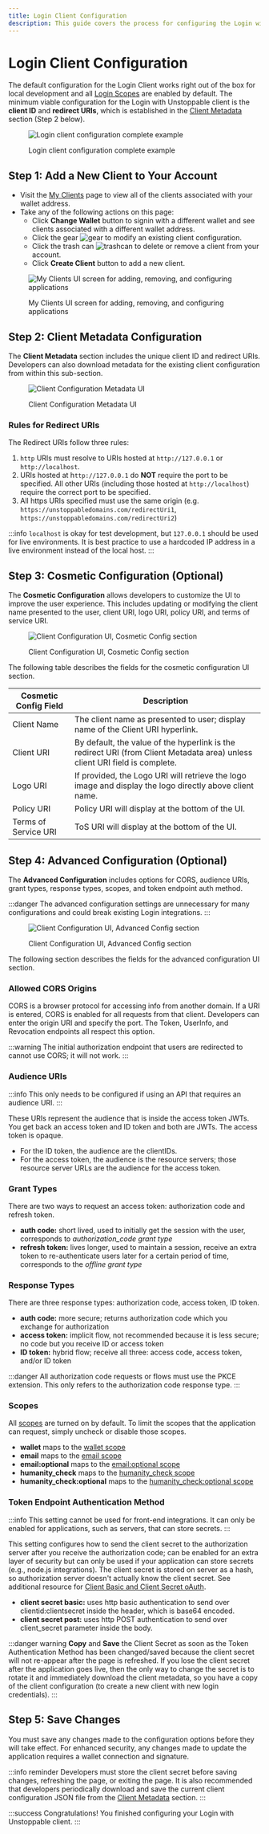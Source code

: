 ```yaml
---
title: Login Client Configuration
description: This guide covers the process for configuring the Login with Unstoppable client.
---
```


# Login Client Configuration

The default configuration for the Login Client works right out of the box for local development and all [Login Scopes](../get-started-login/scopes-for-login.md) are enabled by default. The minimum viable configuration for the Login with Unstoppable client is the **client ID** and **redirect URIs**, which is established in the [Client Metadata](#step-2-client-metadata-configuration) section (Step 2 below).

<figure>

![Login client configuration complete example](/images/login-client-config.gif '#width=70%')

<figcaption>Login client configuration complete example</figcaption>
</figure>

## Step 1: Add a New Client to Your Account

* Visit the [My Clients](https://dashboard.auth.unstoppabledomains.com) page to view all of the clients associated with your wallet address.
* Take any of the following actions on this page:
  * Click **Change Wallet** button to signin with a different wallet and see clients associated with a different wallet address.
  * Click the gear ![gear](/images/gear_icon_my_clients.png '#width=32px;vertical-align=text-bottom') to modify an existing client configuration.
  * Click the trash can ![trashcan](/images/trashcan_icon_my_clients.png '#width=32px;vertical-align=text-bottom') to delete or remove a client from your account.
  * Click **Create Client** button to add a new client.

<figure>

![My Clients UI screen for adding, removing, and configuring applications](/images/new_my_clients_screen_markup.png '#width=50%')

<figcaption>My Clients UI screen for adding, removing, and configuring applications</figcaption>
</figure>

## Step 2: Client Metadata Configuration

The **Client Metadata** section includes the unique client ID and redirect URIs. Developers can also download metadata for the existing client configuration from within this sub-section.

<figure>

![Client Configuration Metadata UI](/images/client_config_screen_metadata.png '#width=50%')

<figcaption>Client Configuration Metadata UI</figcaption>
</figure>

### Rules for Redirect URIs

The Redirect URIs follow three rules:

1. `http` URIs must resolve to URIs hosted at `http://127.0.0.1` or `http://localhost`.
2. URIs hosted at h`ttp://127.0.0.1` do **NOT** require the port to be specified. All other URIs (including those hosted at `http://localhost`) require the correct port to be specified.
3. All https URIs specified must use the same origin (e.g. `https://unstoppabledomains.com/redirectUri1`, `https://unstoppabledomains.com/redirectUri2`)

:::info
`localhost` is okay for test development, but `127.0.0.1` should be used for live environments. It is best practice to use a hardcoded IP address in a live environment instead of the local host.
:::

## **Step 3: Cosmetic Configuration (Optional)**

The **Cosmetic Configuration** allows developers to customize the UI to improve the user experience. This includes updating or modifying the client name presented to the user, client URI, logo URI, policy URI, and terms of service URI.

<figure>

![Client Configuration UI, Cosmetic Config section](/images/client_config_screen_cosmetic.png '#width=50%')

<figcaption>Client Configuration UI, Cosmetic Config section</figcaption>
</figure>

The following table describes the fields for the cosmetic configuration UI section.

| Cosmetic Config Field | Description                                                                                                                 |
| --------------------- | --------------------------------------------------------------------------------------------------------------------------- |
| Client Name           | The client name as presented to user; display name of the Client URI hyperlink.                                             |
| Client URI            | By default, the value of the hyperlink is the redirect URI (from Client Metadata area) unless client URI field is complete. |
| Logo URI              | If provided, the Logo URI will retrieve the logo image and display the logo directly above client name.                     |
| Policy URI            | Policy URI will display at the bottom of the UI.                                                                            |
| Terms of Service URI  | ToS URI will display at the bottom of the UI.                                                                               |

## Step 4: Advanced Configuration (Optional)

The **Advanced Configuration** includes options for CORS, audience URIs, grant types, response types, scopes, and token endpoint auth method.

:::danger
The advanced configuration settings are unnecessary for many configurations and could break existing Login integrations.
:::

<figure>

![Client Configuration UI, Advanced Config section](/images/client_config_screen_advanced.png '#width=50%')

<figcaption>Client Configuration UI, Advanced Config section</figcaption>
</figure>

The following section describes the fields for the advanced configuration UI section.

### Allowed CORS Origins

CORS is a browser protocol for accessing info from another domain. If a URI is entered, CORS is enabled for all requests from that client. Developers can enter the origin URI and specify the port. The Token, UserInfo, and Revocation endpoints all respect this option.

:::warning
The initial authorization endpoint that users are redirected to cannot use CORS; it will not work.
:::

### Audience URIs

:::info
This only needs to be configured if using an API that requires an audience URI.
:::

These URIs represent the audience that is inside the access token JWTs. You get back an access token and ID token and both are JWTs. The access token is opaque.

* For the ID token, the audience are the clientIDs.
* For the access token, the audience is the resource servers; those resource server URLs are the audience for the access token.

### Grant Types

There are two ways to request an access token: authorization code and refresh token.

* **auth code:** short lived, used to initially get the session with the user, corresponds to _authorization\_code grant type_
* **refresh token:** lives longer, used to maintain a session, receive an extra token to re-authenticate users later for a certain period of time, corresponds to the _offline grant type_

### Response Types

There are three response types: authorization code, access token, ID token.

* **auth code:** more secure; returns authorization code which you exchange for authorization
* **access token:** implicit flow, not recommended because it is less secure; no code but you receive ID or access token
* **ID token:** hybrid flow; receive all three: access code, access token, and/or ID token

:::danger
All authorization code requests or flows must use the PKCE extension. This only refers to the authorization code response type.
:::

### Scopes

All [scopes](../get-started-login/scopes-for-login.md) are turned on by default. To limit the scopes that the application can request, simply uncheck or disable those scopes.

* **wallet** maps to the [wallet scope](../get-started-login/scopes-for-login.md#wallet-scope)
* **email** maps to the [email scope](../get-started-login/scopes-for-login.md#email-scope)
* **email:optional** maps to the [email:optional scope](../get-started-login/scopes-for-login.md#emailoptional-scope)
* **humanity_check** maps to the [humanity_check scope](../get-started-login/scopes-for-login.md#humanity_check-scope)
* **humanity_check:optional** maps to the [humanity_check:optional scope](../get-started-login/scopes-for-login.md#humanitycheckoptional-scope)

### Token Endpoint Authentication Method

:::info
This setting cannot be used for front-end integrations. It can only be enabled for applications, such as servers, that can store secrets.
:::

This setting configures how to send the client secret to the authorization server after you receive the authorization code; can be enabled for an extra layer of security but can only be used if your application can store secrets (e.g., node.js integrations). The client secret is stored on server as a hash, so authorization server doesn't actually know the client secret. See additional resource for [Client Basic and Client Secret oAuth](https://datatracker.ietf.org/doc/html/rfc6749#section-2.3.1).

* **client secret basic:** uses http basic authentication to send over clientid:clientsecret inside the header, which is base64 encoded.
* **client secret post:** uses http POST authentication to send over client\_secret parameter inside the body.

:::danger warning
**Copy** and **Save** the Client Secret as soon as the Token Authentication Method has been changed/saved because the client secret will not re-appear after the page is refreshed. If you lose the client secret after the application goes live, then the only way to change the secret is to rotate it and immediately download the client metadata, so you have a copy of the client configuration (to create a new client with new login credentials).
:::

## Step 5: Save Changes

You must save any changes made to the configuration options before they will take effect. For enhanced security, any changes made to update the application requires a wallet connection and signature.

:::info reminder
Developers must store the client secret before saving changes, refreshing the page, or exiting the page. It is also recommended that developers periodically download and save the current client configuration JSON file from the [Client Metadata](#step-2-client-metadata-configuration) section.
:::

:::success Congratulations!
You finished configuring your Login with Unstoppable client.
:::
